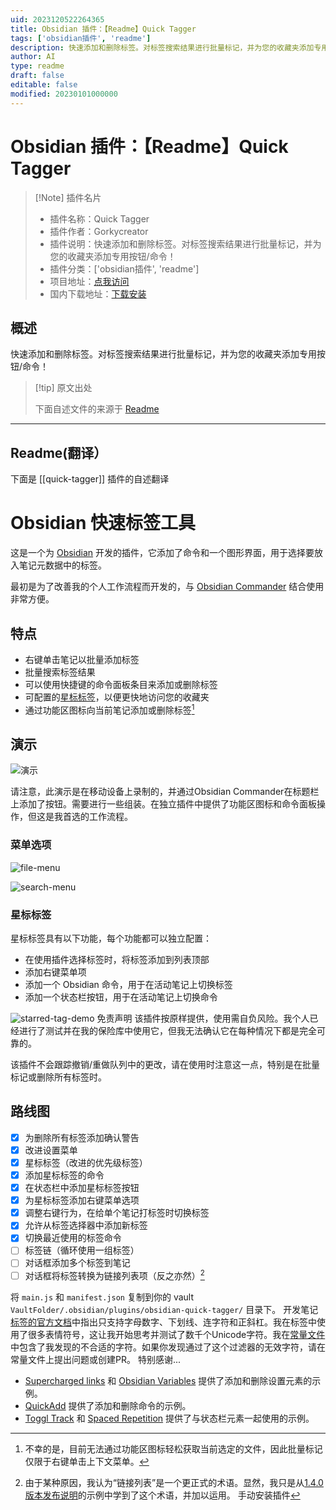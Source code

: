 ```yaml
---
uid: 2023120522264365
title: Obsidian 插件：【Readme】Quick Tagger
tags: ['obsidian插件', 'readme']
description: 快速添加和删除标签。对标签搜索结果进行批量标记，并为您的收藏夹添加专用按钮/命令！
author: AI
type: readme
draft: false
editable: false
modified: 20230101000000
---
```


# Obsidian 插件：【Readme】Quick Tagger

> [!Note] 插件名片
> - 插件名称：Quick Tagger
> - 插件作者：Gorkycreator
> - 插件说明：快速添加和删除标签。对标签搜索结果进行批量标记，并为您的收藏夹添加专用按钮/命令！
> - 插件分类：['obsidian插件', 'readme']
> - 项目地址：[点我访问](https://github.com/Gorkycreator/obsidian-quick-tagger)
> - 国内下载地址：[下载安装](https://pkmer.cn/products/plugin/pluginMarket/?quick-tagger)

## 概述

快速添加和删除标签。对标签搜索结果进行批量标记，并为您的收藏夹添加专用按钮/命令！



> [!tip] 原文出处
> 
>下面自述文件的来源于 [Readme](https://ghproxy.net/https://raw.githubusercontent.com/Gorkycreator/obsidian-quick-tagger/master/README.md)
> 

---

## Readme(翻译）

下面是 [[quick-tagger]] 插件的自述翻译


# Obsidian 快速标签工具

这是一个为 [Obsidian](https://obsidian.md) 开发的插件，它添加了命令和一个图形界面，用于选择要放入笔记元数据中的标签。

最初是为了改善我的个人工作流程而开发的，与 [Obsidian Commander](https://github.com/phibr0/obsidian-commander) 结合使用非常方便。
## 特点
- 右键单击笔记以批量添加标签
- 批量搜索标签结果
- 可以使用快捷键的命令面板条目来添加或删除标签
- 可配置的[星标标签](https://github.com/Gorkycreator/obsidian-quick-tagger#starred-tags)，以便更快地访问您的收藏夹
- 通过功能区图标向当前笔记添加或删除标签[^1]

[^1]: 不幸的是，目前无法通过功能区图标轻松获取当前选定的文件，因此批量标记仅限于右键单击上下文菜单。
## 演示
![演示](images/quick_tagger_demo.gif)

请注意，此演示是在移动设备上录制的，并通过Obsidian Commander在标题栏上添加了按钮。需要进行一些组装。在独立插件中提供了功能区图标和命令面板操作，但这是我首选的工作流程。
### 菜单选项
![file-menu](images/file-right-click-menu.png)

![search-menu](images/search-results-menu.png)
### 星标标签
星标标签具有以下功能，每个功能都可以独立配置：
  - 在使用插件选择标签时，将标签添加到列表顶部
  - 添加右键菜单项
  - 添加一个 Obsidian 命令，用于在活动笔记上切换标签
  - 添加一个状态栏按钮，用于在活动笔记上切换命令

![starred-tag-demo](images/starred-tag-demo.gif)
免责声明
该插件按原样提供，使用需自负风险。我个人已经进行了测试并在我的保险库中使用它，但我无法确认它在每种情况下都是完全可靠的。

该插件不会跟踪撤销/重做队列中的更改，请在使用时注意这一点，特别是在批量标记或删除所有标签时。
## 路线图
- [x] 为删除所有标签添加确认警告
- [x] 改进设置菜单
- [x] 星标标签（改进的优先级标签）
- [x] 添加星标标签的命令
- [x] 在状态栏中添加星标标签按钮
- [x] 为星标标签添加右键菜单选项
- [x] 调整右键行为，在给单个笔记打标签时切换标签
- [x] 允许从标签选择器中添加新标签
- [x] 切换最近使用的标签命令
- [ ] 标签链（循环使用一组标签）
- [ ] 对话框添加多个标签到笔记
- [ ] 对话框将标签转换为链接列表项（反之亦然）[^2]

[^2]: 由于某种原因，我认为“链接列表”是一个更正式的术语。显然，我只是从[1.4.0版本发布说明](https://obsidian.md/changelog/2023-07-26-desktop-v1.4.0/)的示例中学到了这个术语，并加以运用。
手动安装插件

将 `main.js` 和 `manifest.json` 复制到你的 vault `VaultFolder/.obsidian/plugins/obsidian-quick-tagger/` 目录下。
开发笔记
[标签的官方文档](https://help.obsidian.md/Editing+and+formatting/Tags#Tag+format)中指出只支持字母数字、下划线、连字符和正斜杠。我在标签中使用了很多表情符号，这让我开始思考并测试了数千个Unicode字符。我在[常量文件](https://github.com/Gorkycreator/obsidian-quick-tagger/blob/master/src/constants.ts)中包含了我发现的不合适的字符。如果你发现通过了这个过滤器的无效字符，请在常量文件上提出问题或创建PR。
特别感谢...
- [Supercharged links](https://github.com/mdelobelle/obsidian_supercharged_links) 和 [Obsidian Variables](https://github.com/jffaust/obsidian-variables) 提供了添加和删除设置元素的示例。
- [QuickAdd](https://github.com/chhoumann/quickadd) 提供了添加和删除命令的示例。
- [Toggl Track](https://github.com/mcndt/obsidian-toggl-integration) 和 [Spaced Repetition](https://github.com/st3v3nmw/obsidian-spaced-repetition) 提供了与状态栏元素一起使用的示例。




